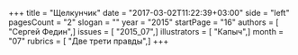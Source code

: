+++
title = "Щелкунчик"
date = "2017-03-02T11:22:39+03:00"
side = "left"
pagesCount = "2"
slogan = ""
year = "2015"
startPage = "16"
authors = [ "Сергей Федин",]
issues = [ "2015_07",]
illustrators = [ "Капыч",]
month = "07"
rubrics = [ "Две трети правды",]
+++
